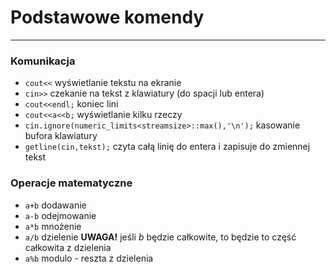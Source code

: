 # Podstawowe komendy
---
### Komunikacja
 - `cout<<` wyświetlanie tekstu na ekranie
 - `cin>>` czekanie na tekst z klawiatury (do spacji lub entera)
 - `cout<<endl;` koniec lini
 - `cout<<a<<b;` wyświetlanie kilku rzeczy
 - `cin.ignore(numeric_limits<streamsize>::max(),'\n');` kasowanie bufora klawiatury
 - `getline(cin,tekst);` czyta całą linię do entera i zapisuje do zmiennej tekst

### Operacje matematyczne
 - `a+b` dodawanie
 - `a-b` odejmowanie
 - `a*b` mnożenie
 - `a/b` dzielenie **UWAGA!** jeśli *b* będzie całkowite, to będzie to część całkowita z dzielenia
 - `a%b` modulo - reszta z dzielenia
